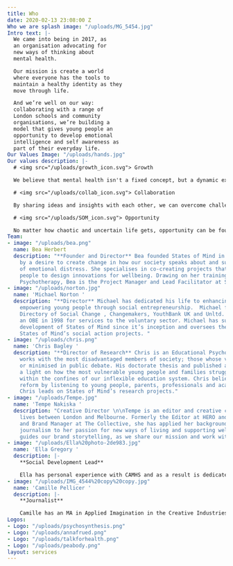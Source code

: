 ```yaml
---
title: Who
date: 2020-02-13 23:08:00 Z
Who we are splash image: "/uploads/MG_5454.jpg"
Intro text: |-
  We came into being in 2017, as
  an organisation advocating for
  new ways of thinking about
  mental health.

  Our mission is create a world
  where everyone has the tools to
  maintain a healthy identity as they
  move through life.

  And we’re well on our way:
  collaborating with a range of
  London schools and community
  organisations, we’re building a
  model that gives young people an
  opportunity to develop emotional
  intelligence and self awareness as
  part of their everyday life.
Our Values Image: "/uploads/hands.jpg"
Our values description: |-
  # <img src="/uploads/growth_icon.svg"> Growth

  We believe that mental health isn't a fixed concept, but a dynamic experience. And that it's shaped by the quality of our relationships with ourselves and the world. We reflect constantly on how we're doing and the impact we're having. We work steadily to evolve and share our progress as we go.

  # <img src="/uploads/collab_icon.svg"> Collaboration

  By sharing ideas and insights with each other, we can overcome challenges and find new ways forward. We tap into the vast and varied knowledge and experience available to us. We listen, ask questions, and elevate voices, to help shape new systems that support emotional and mental wellbeing.

  # <img src="/uploads/SOM_icon.svg"> Opportunity

  No matter how chaotic and uncertain life gets, opportunity can be found. We work to create spaces where meaning can rise from difficulty. So that we can bring hope to the lives of young people in our society, creating a future that values the beauty and complexity of the human experience.
Team:
- image: "/uploads/bea.png"
  name: Bea Herbert
  description: "**Founder and Director** Bea founded States of Mind in 2017, driven
    by a desire to create change in how our society speaks about and supports experiences
    of emotional distress. She specialises in co-creating projects that enable young
    people to design innovations for wellbeing. Drawing on her training in Psychosynthesis
    Psychotherapy, Bea is the Project Manager and Lead Facilitator at States of Mind. "
- image: "/uploads/norton.jpg"
  name: 'Michael Norton '
  description: "**Director** Michael has dedicated his life to enhancing society and
    empowering young people through social entrepreneurship.  Michael founded the
    Directory of Social Change , Changemakers, YouthBank UK and Unltd. He received
    an OBE in 1998 for services to the voluntary sector. Michael has supported the
    development of States of Mind since it’s inception and oversees the delivery of
    States of Mind’s social action projects. "
- image: "/uploads/chris.png"
  name: 'Chris Bagley '
  description: "**Director of Research** Chris is an Educational Psychologist who
    works with the most disadvantaged members of society; those whose voices are ignored
    or minimised in public debate. His doctorate thesis and published articles shine
    a light on how the most vulnerable young people and families struggle to cope
    within the confines of our inflexible education system. Chris believes in promoting
    reform by listening to young people, parents, professionals and academic research.
    Chris leads on States of Mind’s research projects."
- image: "/uploads/Tempe.jpg"
  name: 'Tempe Nakiska '
  description: "Creative Director \n\nTempe is an editor and creative consultant who
    lives between London and Melbourne. Formerly the Editor at HERO and HEROINE magazines
    and Brand Manager at The Collective, she has applied her background in lifestyle
    journalism to her passion for new ways of living and supporting wellbeing. Tempe
    guides our brand storytelling, as we share our mission and work with the world."
- image: "/uploads/Ella%20photo-2de983.jpg"
  name: 'Ella Gregory '
  description: |-
    **Social Development Lead**

    Ella has personal experience with CAMHS and as a result is dedicated to reforming approaches towards mental health. Ella is the co-creator of our new online course. She believes that transforming how we talk about and view our minds and feelings can influence the rest of our lives by helping us to connect, solve problems and thrive.
- image: "/uploads/IMG_4544%20copy%20copy.jpg"
  name: 'Camille Pellicer '
  description: |-
    **Journalist**

    Camille has an MA in Applied Imagination in the Creative Industries at Central Saint Martins. With a background in journalism, producing and directing, her work focuses on telling the story of the human experience. Camille produces creative content for States of Mind and connects with emerging young artists who connect with our values and mission.
Logos:
- Logo: "/uploads/psychosynthesis.png"
- Logo: "/uploads/annafrued.png"
- Logo: "/uploads/talkforhealth.png"
- Logo: "/uploads/peabody.png"
layout: services
---
```


